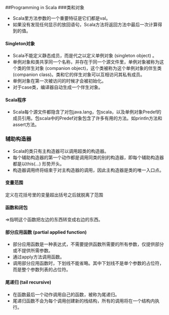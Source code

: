 ##Programming in Scala
###类和对象

* Scala里方法参数的一个重要特征是它们都是val。
* 如果没有发现任何显示的放回语句，Scala方法将返回方法中最后一次计算得到的值。

#### Singleton对象
* Scala不能定义静态成员，而是代之以定义单例对象 (singleton object) 。
* 单例对象和类共享同一个名称，并存在于同一个源文件里，单例对象被称为这个类的伴生对象 (companion object)，这个类被称为这个单例对象的伴生类 (companion class)。类和它的伴生对象可以互相访问其私有成员。
* 单例对象在第一次被访问的时候才会被初始化。
* 对于case类，编译器自动生成一个伴生对象。

#### Scala程序
* Scala每个源文件都隐含了对包java.lang，包scala，以及单例对象Predef的成员引用。包scala中的Predef对象包含了许多有用的方法。如println方法和assert方法。


### 辅助构造器
* Scala的类只有主构造器可以调用超类的构造器。
* 每个辅助构造器的第一个动作都是调用同类的别的构造器，即每个辅助构造器都是以this(...) 形势开头。
* 构造器调用终将结束于对主构造器的调用，因此主构造器是类的唯一入口点。


#### 变量范围
定义在花括号里的变量超出括号之后就脱离了范围

#### 函数和闭包
=>指明这个函数把左边的东西转变成右边的东西。

#### 部分应用函数 (partial applied function)
* 部分应用函数是一种表达式，不需要提供函数所需要的所有参数，仅提供部分或不提供所需参数。
* 通过apply方法调用函数。
* 调用部分应用函数时，下划线不能省略。其中下划线不是单个参数的占位符，而是整个参数列表的占位符。

#### 尾递归 (tail recursive)
* 在函数最后一个动作调用自己的函数，被称为尾递归。
* 尾递归函数不会为每个调用创建新的栈结构，所有的调用将在一个结构内执行。
